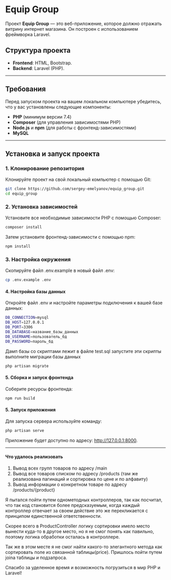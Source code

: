 # Equip Group

Проект **Equip Group** — это веб-приложение, которое должно отражать витрину интернет магазина. Он построен с использованием фреймворка Laravel.

## Структура проекта

- **Frontend**: HTML, Bootstrap.
- **Backend**: Laravel (PHP).

---

## Требования

Перед запуском проекта на вашем локальном компьютере убедитесь, что у вас установлены следующие компоненты:

- **PHP** (минимум версии 7.4)
- **Composer** (для управления зависимостями PHP)
- **Node.js** и **npm** (для работы с фронтенд-зависимостями)
- **MySQL** 
---

## Установка и запуск проекта

### 1. Клонирование репозитория

Клонируйте проект на свой локальный компьютер с помощью Git:

```bash
git clone https://github.com/sergey-emelyanov/equip_group.git
cd equip_group
```

### 2. Установка зависимостей

Установите все необходимые зависимости PHP с помощью Composer:

```bash
composer install
```

Затем установите фронтенд-зависимости с помощью npm:

```bash
npm install
```

### 3. Настройка окружения 

Скопируйте файл .env.example в новый файл .env:

```bash
cp .env.example .env
```

#### 4. Настройка базы данных

Откройте файл .env и настройте параметры подключения к вашей базе данных:
```bash
DB_CONNECTION=mysql
DB_HOST=127.0.0.1
DB_PORT=3306
DB_DATABASE=название_базы_данных
DB_USERNAME=пользователь_бд
DB_PASSWORD=пароль_бд
```

Дамп базы со скриптами лежит в файле test.sql запустите эти скрипты выполните миграции базы данных

```bash
php artisan migrate
```


#### 5. Сборка и запуск фронтенда

Соберите ресурсы фронтенда:

```bash
npm run build
```

#### 5. Запуск приложения

Для запуска сервера используйте команду:

```bash
php artisan serve
```
Приложение будет доступно по адресу: http://127.0.0.1:8000.



---

#### Что удалось реализовать 

1. Вывод всех групп товаров по адресу /main 
2. Вывод все товаров списком по адресу /products (там же реализована пагинаций и сортировка по цене и по алфавиту)
3. Вывод информации о конкретном товаре по адресу /products/{product}


Я пытался пойти путем однометодных контроллеров, так как посчитал, что так код становится более предсказуемым, когда каждый контроллер отвечает за своем действие это же перекликается с принципом единственной ответственности. 

Скорее всего в ProductController логику сортировки имело место вынести куда-то в другое место, но я не смог понять как павильно, поэтому логика обработки осталась в контроллере. 

Так же в этом месте я не смог найти какого-то элегантного метода как сортировать поле из связанной таблицы(price). Пришлось пойти путем joinа таблицы и подзапроса.

Спасибо за уделенное время и возможность погрузиться в мир PHP и Laravel! 